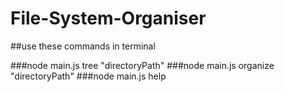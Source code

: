 # File-System-Organiser

##use these commands in terminal

###node main.js tree "directoryPath"
###node main.js organize "directoryPath"
###node main.js help
